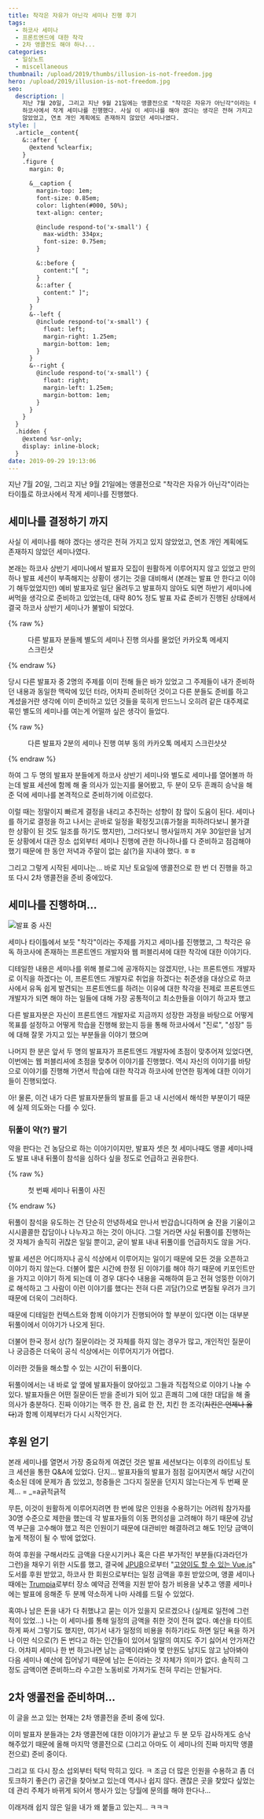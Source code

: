```yaml
---
title: 착각은 자유가 아닌각 세미나 진행 후기
tags:
  - 하코사 세미나
  - 프론트엔드에 대한 착각
  - 2차 앵콜전도 해야 하나...
categories:
  - 일상노트
  - miscellaneous
thumbnail: /upload/2019/thumbs/illusion-is-not-freedom.jpg
hero: /upload/2019/illusion-is-not-freedom.jpg
seo:
  description: |
    지난 7월 20일, 그리고 지난 9월 21일에는 앵콜전으로 "착각은 자유가 아닌각"이라는 타이틀로
    하코사에서 작게 세미나를 진행했다. 사실 이 세미나를 해야 겠다는 생각은 전혀 가지고 있지
    않았었고, 연초 개인 계획에도 존재하지 않았던 세미나였다.
style: |
  .article__content{
    &::after {
      @extend %clearfix;
    }
    .figure {
      margin: 0;

      &__caption {
        margin-top: 1em;
        font-size: 0.85em;
        color: lighten(#000, 50%);
        text-align: center;

        @include respond-to('x-small') {
          max-width: 334px;
          font-size: 0.75em;
        }

        &::before {
          content:"[ ";
        }
        &::after {
          content:" ]";
        }
      }
      &--left {
        @include respond-to('x-small') {
          float: left;
          margin-right: 1.25em;
          margin-bottom: 1em;
        }
      }
      &--right {
        @include respond-to('x-small') {
          float: right;
          margin-left: 1.25em;
          margin-bottom: 1em;
        }
      }
    }
  }
  .hidden {
    @extend %sr-only;
    display: inline-block;
  }
date: 2019-09-29 19:13:06
---
```



지난 7월 20일, 그리고 지난 9월 21일에는 앵콜전으로 "착각은 자유가 아닌각"이라는 타이틀로
하코사에서 작게 세미나를 진행했다.

## 세미나를 결정하기 까지

사실 이 세미나를 해야 겠다는 생각은 전혀 가지고 있지 않았었고, 연초 개인 계획에도 존재하지
않았던 세미나였다.

본래는 하코사 상반기 세미나에서 발표자 모집이 원활하게 이루어지지 않고 있었고 만의 하나
발표 세션이 부족해지는 상황이 생기는 것을 대비해서 (본래는 발표 안 한다고 이야기 해두었었지만)
예비 발표자로 일단 올려두고 발표하지 않아도 되면 하반기 세미나에 써먹을 생각으로 준비하고
있었는데, 대략 80% 정도 발표 자료 준비가 진행된 상태에서 결국 하코사 상반기 세미나가 불발이
되었다.

{% raw %}
<figure class="figure figure--left">
  <img
    src="/upload/2019/illusion-is-not-freedom-kakaotalk-message-capture-offer.jpg"
    alt="" >
  <figcaption class="figure__caption">다른 발표자 분들께 별도의 세미나 진행 의사를 물었던 카카오톡 메세지 스크린샷</figcaption>
</figure>
{% endraw %}

당시 다른 발표자 중 2명의 주제를 이미 전해 들은 바가 있었고 그 주제들이 내가 준비하던 내용과
동일한 맥락에 있던 터라, 어차피 준비하던 것이고 다른 분들도 준비를 하고 계셨을거란 생각에
이미 준비하고 있던 것들을 묵히게 만드느니 오히려 같은 대주제로 묶인 별도의 세미나를 여는게
어떨까 싶은 생각이 들었다.

{% raw %}
<figure class="figure figure--right">
  <img
    src="/upload/2019/illusion-is-not-freedom-kakaotalk-message-capture-accepted.jpg"
    alt="" >
  <figcaption class="figure__caption">다른 발표자 2분의 세미나 진행 여부 동의 카카오톡 메세지 스크린샷샷</figcaption>
</figure>
{% endraw %}

하여 그 두 명의 발표자 분들에게 하코사 상반기 세미나와 별도로 세미나를 열어볼까 하는데
발표 세션에 함께 해 줄 의사가 있는지를 물어봤고, 두 분이 모두 흔쾌히 승낙을 해 준 덕에
세미나를 본격적으로 준비하기에 이르렀다.

이럴 때는 정말이지 빠르게 결정을 내리고 추진하는 성향이 참 많이 도움이 된다.
세미나를 하기로 결정을 하고 나서는 곧바로 일정을 확정짓고(휴가철을 피하려다보니 불가결한 상황이
된 것도 일조를 하기도 했지만), 그러다보니 행사일까지 겨우 30일만을 남겨둔 상황에서 대관 장소
섭외부터 세미나 진행에 관한 하나하나를 다 준비하고 점검해야 했기 때문에 한 동안 저녁과 주말이
없는 삶(?)을 지내야 했다. ㅎㅎ

그리고 그렇게 시작된 세미나는...
바로 지난 토요일에 앵콜전으로 한 번 더 진행을 하고 또 다시 2차 앵콜전을 준비 중에있다.

## 세미나를 진행하며...

![발표 중 사진](/upload/2019/illusion-is-not-freedom-my-session.jpg)

세미나 타이틀에서 보듯 "착각"이라는 주제를 가지고 세미나를 진행했고, 그 착각은 유독 하코사에
존재하는 프론트엔드 개발자와 웹 퍼블리셔에 대한 착각에 대한 이야기다.

디테일한 내용은 세미나를 위해 블로그에 공개하지는 않겠지만,
나는 프론트엔드 개발자로 이직을 하겠다는 이, 프론트엔드 개발자로 취업을 하겠다는 취준생을
대상으로 하코사에서 유독 쉽게 발견되는 프론트엔드를 하려는 이유에 대한 착각을 전제로
프론트엔드 개발자가 되면 해야 하는 일들에 대해 가장 공통적이고 최소한들을 이야기 하고자 했고

다른 발표자분은 자신이 프론트엔드 개발자로 지금까지 성장한 과정을 바탕으로 어떻게 목표를
설정하고 어떻게 학습을 진행해 왔는지 등을 통해 하코사에서 "진로", "성장" 등에 대해 잘못
가지고 있는 부분들을 이야기 했으며

나머지 한 분은 앞서 두 명의 발표자가 프론트엔드 개발자에 초점이 맞추어져 있었다면, 이번에는
웹 퍼블리셔에 초점을 맞추어 이야기를 진행했다. 역시 자신의 이야기를 바탕으로 이야기를 진행해
가면서 학습에 대한 착각과 하코사에 만연한 핑계에 대한 이야기들이 진행되었다.

아! 물론, 이건 내가 다른 발표자분들의 발표를 듣고 내 시선에서 해석한 부분이기 때문에 실제
의도와는 다를 수 있다.

### 뒤풀이 약(?) 팔기

약을 판다는 건 농담으로 하는 이야기이지만, 발표자 셋은 첫 세미나때도 앵콜 세미나때도 발표
내내 뒤풀이 참석을 심하다 싶을 정도로 언급하고 권유한다.

{% raw %}
<figure class="figure figure--left">
  <img
    src="/upload/2019/illusion-is-not-freedom-after-party.jpg"
    alt="" >
  <figcaption class="figure__caption">첫 번째 세미나 뒤풀이 사진</figcaption>
</figure>
{% endraw %}

뒤풀이 참석을 유도하는 건 단순히 안녕하세요 만나서 반갑습니다하며 술 잔을 기울이고 시시콜콜한
잡담이나 나누자고 하는 것이 아니다. 그럴 거라면 사실 뒤풀이를 진행하는 것 자체가 솔직히 귀찮은
일일 뿐이고, 굳이 발표 내내 뒤풀이를 언급하지도 않을 거다.

발표 세션은 어디까지나 공식 석상에서 이루어지는 일이기 때문에 모든 것을 오픈하고 이야기 하지
않는다. 더불어 짧은 시간에 한정 된 이야기를 해야 하기 때문에 키포인트만을 가지고 이야기 하게
되는데 이 경우 대다수 내용을 곡해하여 듣고 전혀 엉뚱한 이야기로 해석하고 그 사람이 이런
이야기를 했다는 전혀 다른 괴담(?)으로 변질될 우려가 크기 때문에 더욱이 그러하다.

때문에 디테일한 컨텍스트와 함께 이야기가 진행되어야 할 부분이 있다면 이는 대부분 뒤풀이에서
이야기가 나오게 된다.

더불어 한국 정서 상(?) 질문이라는 것 자체를 하지 않는 경우가 많고, 개인적인 질문이나 궁금증은
더욱이 공식 석상에서는 이루어지기가 어렵다.

이러한 것들을 해소할 수 있는 시간이 뒤풀이다.

뒤풀이에서는 내 바로 앞 옆에 발표자들이 앉아있고 그들과 직접적으로 이야기 나눌 수 있다.
발표자들은 어떤 질문이든 받을 준비가 되어 있고 흔쾌히 그에 대한 대답을 해 줄 의사가 충분하다.
진짜 이야기는 맥주 한 잔, 음료 한 잔, 치킨 한 조각(<s>치킨은 언제나 옳다</s>)과 함께
이제부터가 다시 시작인거다.

## 후원 얻기

본래 세미나를 열면서 가장 중요하게 여겼던 것은 발표 세션보다는 이후의 라이트닝 토크 세션을
통한 Q&amp;A에 있었다. 단지... 발표자들의 발표가 점점 길어지면서 해당 시간이 축소된 데에
문제가 좀 있었고, 청중들은 그다지 질문을 던지지 않는다는게 두 번째 문제...
<span role="text"><span aria-hidden="true">= _=a</span><span class="hidden">긁적긁적</span></span>

무튼, 이것이 원활하게 이루어지려면 한 번에 많은 인원을 수용하기는 어려워 참가자를 30명
수준으로 제한을 했는데 각 발표자들의 이동 편의성을 고려해야 하기 때문에 강남역 부근을 고수해야
했고 적은 인원이기 때문에 대관비만 해결하려고 해도 1인당 금액이 높게 책정이 될 수 밖에 없었다.

하여 후원을 구해서라도 금액을 다운시기커나 혹은 다른 부가적인 부분들(다과라던가 그런)을 채우기
위한 시도를 했고, 결국에 [JPUB](https://jpub.tistory.com/)으로부터
"[고양이도 할 수 있는 Vue.js](https://jpub.tistory.com/929)" 도서를 후원 받았고,
하코사 한 회원으로부터는 일정 금액을 후원 받았으며, 앵콜 세미나 때에는
[Trumpia](http://www.trumpia.co.kr/)로부터 장소 예약금 전액을 지원 받아 참가 비용을
낮추고 앵콜 세미나에는 발표에 응해준 두 분께 약소하게 나마 사례를 드릴 수 있었다.

혹여나 남은 돈을 내가 다 취했냐고 묻는 이가 있을지 모르겠으나 (실제로 일전에 그런 적이 있었...)
나는 이 세미나를 통해 일정의 금액을 취한 것이 전혀 없다. 예산을 타이트하게 짜서 그렇기도
했지만, 여기서 내가 일정의 비용을 취하기라도 하면 일단 욕을 하거나 이딴 식으로(?) 돈 번다고
하는 인간들이 있어서 일말의 여지도 주기 싫어서 안가져간다.
어차피 세미나 한 번 하고나면 남는 금액이라봐야 몇 만원도 남지도 않고 남아봐야 다음 세미나
예산에 집어넣기 때문에 남는 돈이라는 것 자체가 의미가 없다.
솔직히 그 정도 금액이면 준비하느라 수고한 노동비로 가져가도 전혀 무리는 안될거다.

## 2차 앵콜전을 준비하며...

이 글을 쓰고 있는 현재는 2차 앵콜전을 준비 중에 있다.

이미 발표자 분들과는 2차 앵콜전에 대한 이야기가 끝났고 두 분 모두 감사하게도 승낙해주었기
때문에 올해 마지막 앵콜전으로 (그리고 아마도 이 세미나의 진짜 마지막 앵콜전으로) 준비 중이다.

그리고 또 다시 장소 섭외부터 턱턱 막히고 있다. ㅋ
조금 더 많은 인원을 수용하고 좀 더 토크하기 좋은(?) 공간을 찾아보고 있는데 역시나 쉽지 않다.
괜찮은 곳을 찾았다 싶었는데 관리 주체가 바뀌게 되어서 행사가 있는 당월에 문의를 해야 한다나...

이래저래 쉽지 않은 일을 내가 왜 붙들고 있는지... ㅋㅋㅋ
